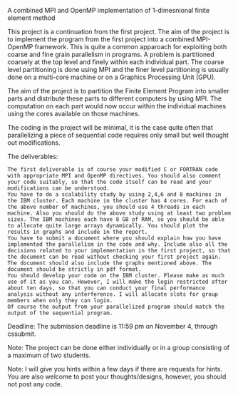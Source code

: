 A combined MPI and OpenMP implementation of 1-dimesnional finite element method

This project is a continuation from the first project. The aim of the project is to implement the program from the first project into a combined MPI-OpenMP framework. This is quite a common apparoach for exploiting both coarse and fine grain parallelism in programs. A problem is partitioned coarsely at the top level and finely within each individual part. The coarse level partitioning is done using MPI and the finer level partitioning is usually done on a multi-core machine or on a Graphics Processing Unit (GPU).

The aim of the project is to partition the Finite Element Program into smaller parts and distribute these parts to different computers by using MPI. The computation on each part would now occur within the individual machines using the cores available on those machines.

The coding in the project will be minimal, it is the case quite often that parallelizing a piece of sequential code requires only small but well thought out modifications.

The deliverables:

    The first deliverable is of course your modified C or FORTRAN code with appropriate MPI and OpenMP directives. You should also comment your code suitably, so that the code itself can be read and your modifications can be understood.
    You have to do a scalability study by using 2,4,6 and 8 machines in the IBM cluster. Each machine in the cluster has 4 cores. For each of the above number of machines, you should use 4 threads in each machine. Also you should do the above study using at least two problem sizes. The IBM machines each have 8 GB of RAM, so you should be able to allocate quite large arrays dynamically. You should plot the results in graphs and include in the report.
    You have to submit a document where you should explain how you have implemented the parallelism in the code and why. Include also all the decisions related to your implementation in the first project, so that the document can be read without checking your first project again. The document should also include the graphs mentioned above. The document should be strictly in pdf format.
    You should develop your code on the IBM cluster. Please make as much use of it as you can. However, I will make the login restricted after about ten days, so that you can conduct your final performance analysis without any interference. I will allocate slots for group members when only they can login.
    Of course the output from your parallelized program should match the output of the sequential program.

Deadline: The submission deadline is 11:59 pm on November 4, through cssubmit.

Note: The project can be done either individually or in a group consisting of a maximum of two students.

Note: I will give you hints within a few days if there are requests for hints. You are also welcome to post your thoughts/designs, however, you should not post any code. 
